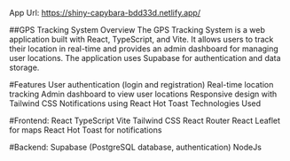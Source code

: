 App Url: https://shiny-capybara-bdd33d.netlify.app/

##GPS Tracking System
Overview
The GPS Tracking System is a web application built with React, TypeScript, and Vite. It allows users to track their location in real-time and provides an admin dashboard for managing user locations. The application uses Supabase for authentication and data storage.

#Features
User authentication (login and registration)
Real-time location tracking
Admin dashboard to view user locations
Responsive design with Tailwind CSS
Notifications using React Hot Toast
Technologies Used

#Frontend:
React
TypeScript
Vite
Tailwind CSS
React Router
React Leaflet for maps
React Hot Toast for notifications

#Backend:
Supabase (PostgreSQL database, authentication)
NodeJs
